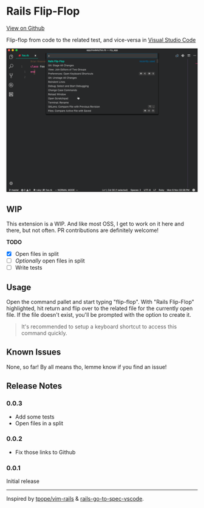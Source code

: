 # Rails Flip-Flop

[View on Github](https://github.com/bweave/rails-flip-flop)

Flip-flop from code to the related test, and vice-versa in [Visual Studio Code](https://code.visualstudio.com/)


![See it in action](images/Rails-Flip-Flop.gif)

## WIP

This extension is a WIP. And like most OSS, I get to work on it here and there, but not often. PR contributions are definitely welcome!

**TODO**

- [x] Open files in split
- [ ] _Optionally_ open files in split
- [ ] Write tests

## Usage

Open the command pallet and start typing "flip-flop". With "Rails Flip-Flop" highlighted, hit return and flip over to the related file for the currently open file. If the file doesn't exist, you'll be prompted with the option to create it.

> It's recommended to setup a keyboard shortcut to access this command quickly.
## Known Issues

None, so far! By all means tho, lemme know if you find an issue!

## Release Notes

### 0.0.3

- Add some tests
- Open files in a split

### 0.0.2

- Fix those links to Github

### 0.0.1

Initial release

----

Inspired by [tpope/vim-rails](https://github.com/tpope/vim-rails) & [rails-go-to-spec-vscode](https://github.com/sporto/rails-go-to-spec-vscode).
